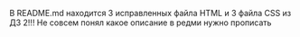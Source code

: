 В README.md находится 3 исправленных файла HTML и 3 файла CSS из ДЗ 2!!!
Не совсем понял какое описание в редми нужно прописать
